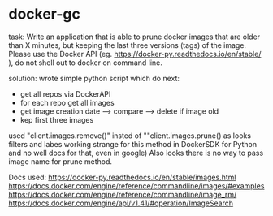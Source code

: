 # docker-gc
 
 task: 
  Write an application that is able to prune docker images that are older than X minutes, but keeping the last three versions (tags) of the image. Please use the Docker API (eg. https://docker-py.readthedocs.io/en/stable/ ), do not shell out to docker on command line.
 
 solution:
 wrote simple python script which do next:
 - get all repos via DockerAPI
 - for each repo get all images
 - get image creation date --> compare --> delete if image old
 - kep first three images
 
used "client.images.remove()" insted of ""client.images.prune() as looks filters and labes working strange for this method in DockerSDK for Python and no well docs for that, even in google) Also looks there is no way to pass image name for prune method.   
 
 Docs used:
 https://docker-py.readthedocs.io/en/stable/images.html
 https://docs.docker.com/engine/reference/commandline/images/#examples
 https://docs.docker.com/engine/reference/commandline/image_rm/
 https://docs.docker.com/engine/api/v1.41/#operation/ImageSearch
 
